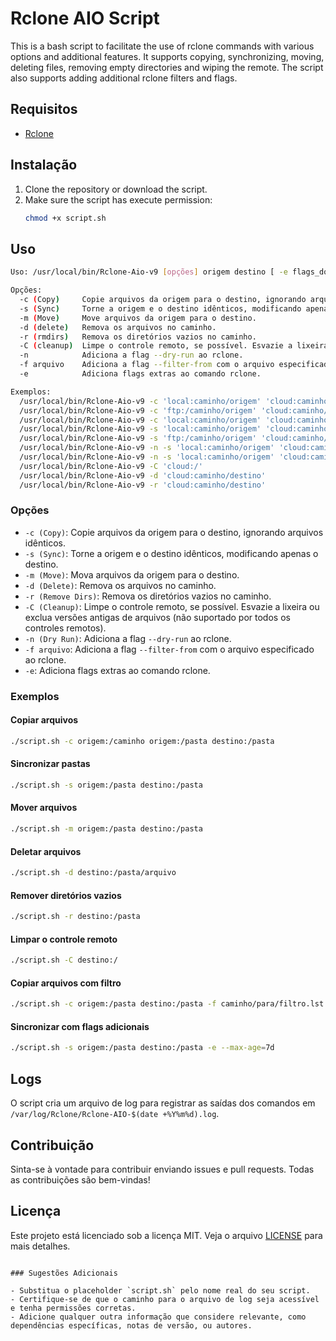 # Rclone AIO Script

This is a bash script to facilitate the use of rclone commands with various options and additional features. It supports copying, synchronizing, moving, deleting files, removing empty directories and wiping the remote. The script also supports adding additional rclone filters and flags.

## Requisitos

- [Rclone](https://rclone.org/)

## Instalação

1. Clone the repository or download the script.
2. Make sure the script has execute permission:
    ```bash
    chmod +x script.sh
    ```
## Uso

```bash
Uso: /usr/local/bin/Rclone-Aio-v9 [opções] origem destino [ -e flags_do_rclone]

Opções:
  -c (Copy)     Copie arquivos da origem para o destino, ignorando arquivos idênticos.
  -s (Sync)     Torne a origem e o destino idênticos, modificando apenas o destino.
  -m (Move)     Move arquivos da origem para o destino.
  -d (delete)   Remova os arquivos no caminho.
  -r (rmdirs)   Remova os diretórios vazios no caminho.
  -C (cleanup)  Limpe o controle remoto, se possível. Esvazie a lixeira ou exclua versões antigas de arquivos. Não suportado por todos os controles remotos.
  -n            Adiciona a flag --dry-run ao rclone.
  -f arquivo    Adiciona a flag --filter-from com o arquivo especificado ao rclone.
  -e            Adiciona flags extras ao comando rclone.

Exemplos:
  /usr/local/bin/Rclone-Aio-v9 -c 'local:caminho/origem' 'cloud:caminho/destino'
  /usr/local/bin/Rclone-Aio-v9 -c 'ftp:/caminho/origem' 'cloud:caminho/destino' -e --max-age=7d
  /usr/local/bin/Rclone-Aio-v9 -c 'local:caminho/origem' 'cloud:caminho/destino' -f '/caminho/para/filtro.lst'
  /usr/local/bin/Rclone-Aio-v9 -s 'local:caminho/origem' 'cloud:caminho/destino'
  /usr/local/bin/Rclone-Aio-v9 -s 'ftp:/caminho/origem' 'cloud:caminho/destino' -e --max-age=7d
  /usr/local/bin/Rclone-Aio-v9 -n -s 'local:caminho/origem' 'cloud:caminho/destino' -f '/caminho/para/filtro.lst'
  /usr/local/bin/Rclone-Aio-v9 -n -s 'local:caminho/origem' 'cloud:caminho/destino' -f '/caminho/para/filtro.lst' -e --max-age=7d
  /usr/local/bin/Rclone-Aio-v9 -C 'cloud:/'
  /usr/local/bin/Rclone-Aio-v9 -d 'cloud:caminho/destino'
  /usr/local/bin/Rclone-Aio-v9 -r 'cloud:caminho/destino'

```

### Opções

- `-c (Copy)`: Copie arquivos da origem para o destino, ignorando arquivos idênticos.
- `-s (Sync)`: Torne a origem e o destino idênticos, modificando apenas o destino.
- `-m (Move)`: Mova arquivos da origem para o destino.
- `-d (Delete)`: Remova os arquivos no caminho.
- `-r (Remove Dirs)`: Remova os diretórios vazios no caminho.
- `-C (Cleanup)`: Limpe o controle remoto, se possível. Esvazie a lixeira ou exclua versões antigas de arquivos (não suportado por todos os controles remotos).
- `-n (Dry Run)`: Adiciona a flag `--dry-run` ao rclone.
- `-f arquivo`: Adiciona a flag `--filter-from` com o arquivo especificado ao rclone.
- `-e`: Adiciona flags extras ao comando rclone.

### Exemplos

#### Copiar arquivos

```bash
./script.sh -c origem:/caminho origem:/pasta destino:/pasta
```

#### Sincronizar pastas

```bash
./script.sh -s origem:/pasta destino:/pasta
```

#### Mover arquivos

```bash
./script.sh -m origem:/pasta destino:/pasta
```

#### Deletar arquivos

```bash
./script.sh -d destino:/pasta/arquivo
```

#### Remover diretórios vazios

```bash
./script.sh -r destino:/pasta
```

#### Limpar o controle remoto

```bash
./script.sh -C destino:/
```

#### Copiar arquivos com filtro

```bash
./script.sh -c origem:/pasta destino:/pasta -f caminho/para/filtro.lst
```

#### Sincronizar com flags adicionais

```bash
./script.sh -s origem:/pasta destino:/pasta -e --max-age=7d
```

## Logs

O script cria um arquivo de log para registrar as saídas dos comandos em `/var/log/Rclone/Rclone-AIO-$(date +%Y%m%d).log`.

## Contribuição

Sinta-se à vontade para contribuir enviando issues e pull requests. Todas as contribuições são bem-vindas!

## Licença

Este projeto está licenciado sob a licença MIT. Veja o arquivo [LICENSE](LICENSE) para mais detalhes.
```

### Sugestões Adicionais

- Substitua o placeholder `script.sh` pelo nome real do seu script.
- Certifique-se de que o caminho para o arquivo de log seja acessível e tenha permissões corretas.
- Adicione qualquer outra informação que considere relevante, como dependências específicas, notas de versão, ou autores.
